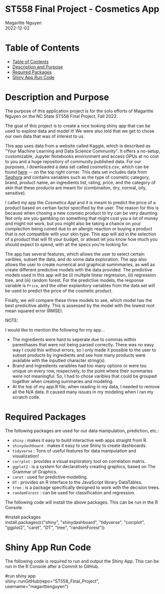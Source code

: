ST558 Final Project - Cosmetics App
================
Magaritte Nguyen  
2022-12-02

<!-- 
Your README.md file should have the following things (you can create this in R markdown or just update the .md file that exists):

• Brief description of the app and its purpose.
• A list of packages needed to run the app.
• A line of code that would install all the packages used (so we can easily grab that and run it prior to
running your app).
• The shiny::runGitHub() code that we can copy and paste into RStudio to run your app.

You do not need to use github pages for this project (unless you want to).
 -->

<!-- TOC -->

# Table of Contents

-   <a href="#table-of-contents" id="toc-table-of-contents">Table of Contents</a>
-   <a href="#description-and-purpose" id="toc-description-and-purpose">Description and Purpose</a>
-   <a href="#required-packages" id="toc-required-packages">Required Packages</a>
-   <a href="#shiny-app-run-code" id="toc-shiny-app-run-code">Shiny App Run Code</a> 

<!--  Brief description of the app and its purpose  -->

# Description and Purpose

The purpose of this application project is for the solo efforts of Magaritte Nguyen on the NC State ST558 Final Project, Fall 2022.

The goal of this project is to create a nice looking shiny app that can be used to explore data and model it! We were also told that we get to chose our own data that was of interest to us. 

This app uses data from a website called Kaggle, which is described as "Your Machine Learning and Data Science Community". It offers a no-setup, customizable, Jupyter Notebooks environment and access GPUs at no cost to you and a huge repository of community published data. For our purposes, I downloaded a data set called *cosmetics.csv*, which can be found [here](https://www.kaggle.com/datasets/kingabzpro/cosmetics-datasets) -- on the top right corner. This data set includes data from [Sephora](https://en.wikipedia.org/wiki/Sephora) and contains variables such as the type of cosmetic category, brand, product name, an ingredients list, rating, price, and the category of skin that these products are meant for (combinaiton, dry, normal, oily, sensitive). 

I called my app the *Cosmetics App* and it is meant to predict the price of a product based on certian factor specified by the user. The reason for this is because when chosing a new cosmeic product to try can be very daunting. Not only are you gambling on something that might cost you a lot of money and might not work, but you might also be taking a chance on your complection being ruined due to an allergic reaction or buying a product that is not compatible with your skin type. This app will aid in the selection of a product that will fit your budget, or atleast let you know how much you should expect to spend, with all the specs you're looking for.

The app has several features, which allows the user to select certain varibles, subset the data, and do some data exploration. The app also allows the user to create numerical and graphical summmaries, as well as create different predictive models with the data provided. The predictive models used in this app will be (i) multiple linear regression, (ii) regression tree, and (iii) random forest. For the predictive models, the response variable is `Price`, and the other explanitory variables from the data set will be used to predict the price of the cosmetic product. 

Finally, we will compare these three models to see, which model has the best predicitive ability. This is assessed by the model with the lowest root mean squared error (RMSE).  

NOTE: 

I would like to mention the following for my app...

- The ingredients were hard to seperate due to commas within parenthases that were not being parsed correctly. There was no easy way I could this without errors, so I only made it possible to the user to subset products by ingredients and see how many products were available with the inputted character string(s). 
- Brand and Ingredients varaibles had too many options or were too unique on every row, respecively, to the point where their summaries were not meaningful. So, I had to chose varibles that could be grouped together when creating summaries and modeling.
- At the top of my app.R file, when reading in my data, I needed to remove all the N/A data. It caused many issues in my modeling when I ran my scratch code.

<!-- A list of packages needed to run the app -->

# Required Packages

The following packages are used for our data manipulation, prediction, etc.:

* `shiny`          : makes it easy to build interactive web apps straight from R.
* `shinydashboard` : makes it easy to use Shiny to create dashboards.
* `tidyverse`      : Tons of useful features for data manipulation and visualization!
* `corrplot`       : provides a visual exploratory tool on correlation matrix.
* `ggplot2`        : is a system for declaratively creating graphics, based on The Grammar of Graphics.
* `caret`          : used for predictive modelling.
* `DT`             : provides an R interface to the JavaScript library DataTables.
* `tree`           : is a package specifically designed to work with the decision trees.
* `randomForest`   : can be used for classification and regression. <!-- might remove -->

<!-- A line of code that would install all the packages used (so we can easily grab that and run it prior to running your app). -->

The following code will install the above packages. This can be run in the R Console.

#install packages   
install.packages(c("shiny", "shinydashboard", 
                   "tidyverse", "corrplot", "ggplot2", "caret", "DT", 
                   "tree", "randomForest"))

<!-- The shiny::runGitHub() code that we can copy and paste into RStudio to run your app -->

# Shiny App Run Code

The following code is required to run and output the Shiny App. This can be run in the R Console after a Commit to GitHub.

#run shiny app   
shiny::runGitHub(repo="ST558_Final_Project", username="magarittenguyen")


